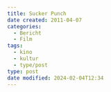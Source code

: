 ```yaml
---
title: Sucker Punch
date created: 2011-04-07
categories:
  - Bericht
  - Film
tags:
  - kino
  - kultur
  - type/post
type: post
date modified: 2024-02-04T12:34
---
```

